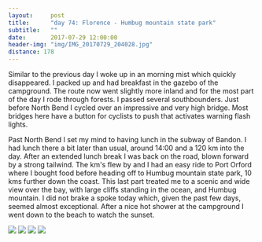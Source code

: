 ```yaml
---
layout:     post
title:      "day 74: Florence - Humbug mountain state park"
subtitle:   ""
date:       2017-07-29 12:00:00
header-img: "img/IMG_20170729_204028.jpg"
distance: 178
---
```


Similar to the previous day I woke up in an morning mist which quickly disappeared.
I packed up and had breakfast in the gazebo of the campground.
The route now went slightly more inland and for the most part of the day I rode through forests.
I passed several southbounders.
Just before North Bend I cycled over an impressive and very high bridge.
Most bridges here have a button for cyclists to push that activates warning flash lights.

Past North Bend I set my mind to having lunch in the subway of Bandon.
I had lunch there a bit later than usual, around 14:00 and a 120 km into the day.
After an extended lunch break I was back on the road, blown forward by a strong tailwind.
The km's flew by and I had an easy ride to Port Orford where I bought food before heading off to Humbug mountain state park, 10 kms further down the coast.
This last part treated me to a scenic and wide view over the bay, with large cliffs standing in the ocean, and Humbug mountain.
I did not brake a spoke today which, given the past few days, seemed almost exceptional.
After a nice hot shower at the campground I went down to the beach to watch the sunset.


<img src="{{ site.baseurl }}/img/IMG_20170729_115413.jpg">
<span class="caption text-muted"></span>

<img src="{{ site.baseurl }}/img/IMG_20170729_124814.jpg">
<span class="caption text-muted"></span>

<img src="{{ site.baseurl }}/img/IMG_20170729_172332.jpg">
<span class="caption text-muted"></span>

<img src="{{ site.baseurl }}/img/IMG_20170729_173105.jpg">
<span class="caption text-muted"></span>




